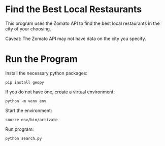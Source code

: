 # Find the Best Local Restaurants
This program uses the Zomato API to find the best local restaurants in the city of your choosing. 

Caveat: The Zomato API may not have data on the city you specify.

# Run the Program
Install the necessary python packages:

  `pip install geopy`

If you do not have one, create a virtual environment:

  `python -m venv env`

Start the environment:

  `source env/bin/activate`

Run program:

  `python search.py`
  
